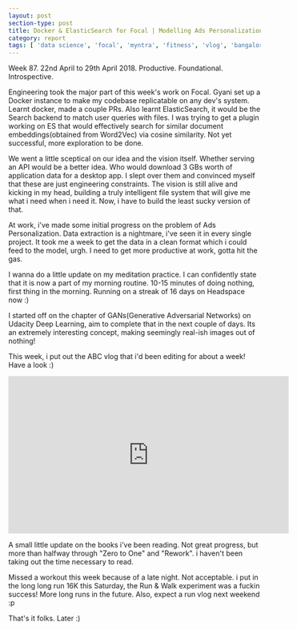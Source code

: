 ```yaml
---
layout: post
section-type: post
title: Docker & ElasticSearch for Focal | Modelling Ads Personalization | Weekly Report 87
category: report
tags: [ 'data science', 'focal', 'myntra', 'fitness', 'vlog', 'bangalore' ]
---
```


Week 87. 22nd April to 29th April 2018. Productive. Foundational. Introspective.

Engineering took the major part of this week's work on Focal. Gyani set up a Docker instance to make my codebase replicatable on any dev's system. Learnt docker, made a couple PRs. Also learnt ElasticSearch, it would be the Search backend to match user queries with files. I was trying to get a plugin working on ES that would effectively search for similar document embeddings(obtained from Word2Vec) via cosine similarity. Not yet successful, more exploration to be done. 

We went a little sceptical on our idea and the vision itself. Whether serving an API would be a better idea. Who would download 3 GBs worth of application data for a desktop app. I slept over them and convinced myself that these are just engineering constraints. The vision is still alive and kicking in my head, building a truly intelligent file system that will give me what i need when i need it. Now, i have to build the least sucky version of that.

At work, i've made some initial progress on the problem of Ads Personalization. Data extraction is a nightmare, i've seen it in every single project. It took me a week to get the data in a clean format which i could feed to the model, urgh. I need to get more productive at work, gotta hit the gas.

I wanna do a little update on my meditation practice. I can confidently state that it is now a part of my morning routine. 10-15 minutes of doing nothing, first thing in the morning. Running on a streak of 16 days on Headspace now :)

I started off on the chapter of GANs(Generative Adversarial Networks) on Udacity Deep Learning, aim to complete that in the next couple of days. Its an extremely interesting concept, making seemingly real-ish images out of nothing! 

This week, i put out the ABC vlog that i'd been editing for about a week! Have a look :)
<iframe width="560" height="315" src="https://www.youtube.com/embed/dCiVhl5IX1k" frameborder="0" allow="autoplay; encrypted-media" allowfullscreen></iframe>

A small little update on the books i've been reading. Not great progress, but more than halfway through "Zero to One" and "Rework". i haven't been taking out the time necessary to read. 

Missed a workout this week because of a late night. Not acceptable. i put in the long long run 16K this Saturday, the Run & Walk experiment was a fuckin success! More long runs in the future. Also, expect a run vlog next weekend :p

That's it folks. Later :)